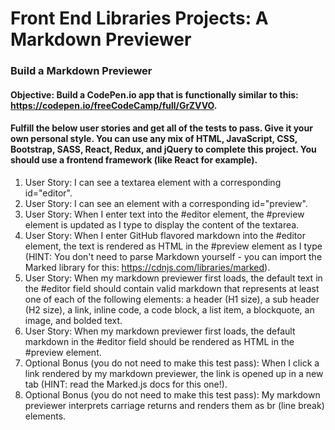 # Front End Libraries Projects: A Markdown Previewer

### Build a Markdown Previewer

#### Objective: Build a CodePen.io app that is functionally similar to this: https://codepen.io/freeCodeCamp/full/GrZVVO.

#### Fulfill the below user stories and get all of the tests to pass. Give it your own personal style. You can use any mix of HTML, JavaScript, CSS, Bootstrap, SASS, React, Redux, and jQuery to complete this project. You should use a frontend framework (like React for example).

1. User Story: I can see a textarea element with a corresponding id="editor".
2. User Story: I can see an element with a corresponding id="preview".
3. User Story: When I enter text into the #editor element, the #preview element is updated as I type to display the content of the textarea.
4. User Story: When I enter GitHub flavored markdown into the #editor element, the text is rendered as HTML in the #preview element as I type (HINT: You don't need to parse Markdown yourself - you can import the Marked library for this: https://cdnjs.com/libraries/marked).
5. User Story: When my markdown previewer first loads, the default text in the #editor field should contain valid markdown that represents at least one of each of the following elements: a header (H1 size), a sub header (H2 size), a link, inline code, a code block, a list item, a blockquote, an image, and bolded text.
6. User Story: When my markdown previewer first loads, the default markdown in the #editor field should be rendered as HTML in the #preview element.
7. Optional Bonus (you do not need to make this test pass): When I click a link rendered by my markdown previewer, the link is opened up in a new tab (HINT: read the Marked.js docs for this one!).
8. Optional Bonus (you do not need to make this test pass): My markdown previewer interprets carriage returns and renders them as br (line break) elements.
